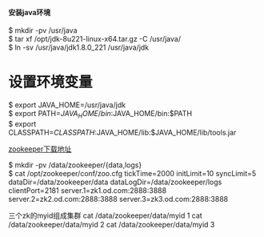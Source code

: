 #### 安装java环境
$ mkdir -pv /usr/java  
$ tar xf /opt/jdk-8u221-linux-x64.tar.gz -C /usr/java/  
$ ln -sv /usr/java/jdk1.8.0_221 /usr/java/jdk  
# 设置环境变量
$ export JAVA_HOME=/usr/java/jdk  
$ export PATH=$JAVA_HOME/bin:$JAVA_HOME/bin:$PATH  
$ export CLASSPATH=$CLASSPATH:$JAVA_HOME/lib:$JAVA_HOME/lib/tools.jar  

[zookeeper下载地址](https://archive.apache.org/dist/zookeeper/)

$ mkdir -pv /data/zookeeper/{data,logs}  
$ cat /opt/zookeeper/conf/zoo.cfg
tickTime=2000
initLimit=10
syncLimit=5
dataDir=/data/zookeeper/data
dataLogDir=/data/zookeeper/logs
clientPort=2181
server.1=zk1.od.com:2888:3888
server.2=zk2.od.com:2888:3888
server.3=zk3.od.com:2888:3888

三个zk的myid组成集群
cat /data/zookeeper/data/myid
1
cat /data/zookeeper/data/myid
2
cat /data/zookeeper/data/myid
3




